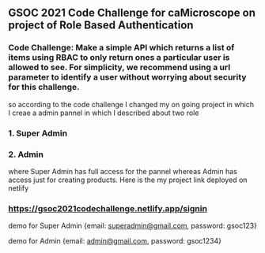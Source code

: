 

## GSOC 2021 Code Challenge for caMicroscope on project of Role Based Authentication

### Code Challenge: Make a simple API which returns a list of items using RBAC to only return ones a particular user is allowed to see. For simplicity, we recommend using a url parameter to identify a user without worrying about security for this challenge.

so according to the code challenge I changed my on going project in which I creae a admin pannel in which I described about two role
### 1. Super Admin
### 2. Admin
where Super Admin has full access for the pannel whereas Admin has access just for creating products. Here is the my project link deployed on netlify 
### https://gsoc2021codechallenge.netlify.app/signin
demo for Super Admin {email: superadmin@gmail.com, password: gsoc123}

demo for Admin {email: admin@gmail.com, password: gsoc1234}
